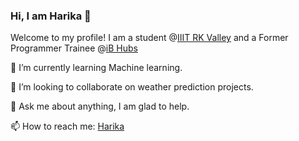 ### Hi, I am Harika 👋

Welcome to my profile! I am a student @[IIIT RK Valley](https://www.rguktrkv.ac.in/) and a Former Programmer Trainee @[iB Hubs](https://ibhubs.co/)


🌱 I’m currently learning Machine learning.

👯 I’m looking to collaborate on weather prediction projects. 

💬 Ask me about anything, I am glad to help.

📫 How to reach me: [Harika](harikavaddadi151008@gmail.com)
